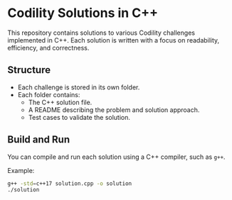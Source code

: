 # Codility Solutions in C++

This repository contains solutions to various Codility challenges implemented in C++. Each solution is written with a focus on readability, efficiency, and correctness.

## Structure
- Each challenge is stored in its own folder.
- Each folder contains:
  - The C++ solution file.
  - A README describing the problem and solution approach.
  - Test cases to validate the solution.

## Build and Run
You can compile and run each solution using a C++ compiler, such as `g++`.

Example:
```bash
g++ -std=c++17 solution.cpp -o solution
./solution
